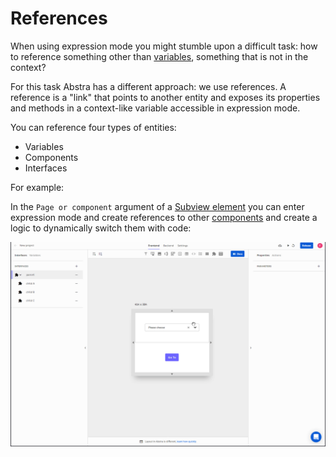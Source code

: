 # References

When using expression mode you might stumble upon a difficult task: how to reference something other than [variables](https://docs.abstra.app/docs/front-end/variables), something that is not in the context?

For this task Abstra has a different approach: we use references. A reference is a "link" that points to another entity and exposes its properties and methods in a context-like variable accessible in expression mode.

You can reference four types of entities:

* Variables
* Components
* Interfaces

For example:

In the `Page or component` argument of a [Subview element](../elements/subview.md) you can enter expression mode and create references to other [components](../components.md) and create a logic to dynamically switch them with code:

![](../../../.gitbook/assets/referenceinteface.gif)

